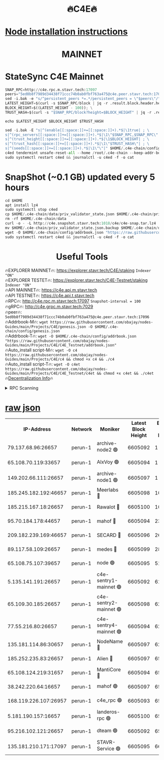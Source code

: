 <h1 align="center"> 🔥C4E🔥</h1>

[Node installation instructions](https://github.com/obajay/nodes-Guides/tree/main/Projects/C4E)
=

<h1 align="center"> MAINNET</h1>

# StateSync C4E Mainnet
```python
SNAP_RPC=http://c4e.rpc.m.stavr.tech:17097
peers="5ed0b8f7989d34438f71ccc74b0ab0fbf763a475@c4e.peer.stavr.tech:17096"
sed -i.bak -e "s/^persistent_peers *=.*/persistent_peers = \"$peers\"/" $HOME/.c4e-chain/config/config.toml
LATEST_HEIGHT=$(curl -s $SNAP_RPC/block | jq -r .result.block.header.height); \
BLOCK_HEIGHT=$((LATEST_HEIGHT - 100)); \
TRUST_HASH=$(curl -s "$SNAP_RPC/block?height=$BLOCK_HEIGHT" | jq -r .result.block_id.hash)

echo $LATEST_HEIGHT $BLOCK_HEIGHT $TRUST_HASH

sed -i.bak -E "s|^(enable[[:space:]]+=[[:space:]]+).*$|\1true| ; \
s|^(rpc_servers[[:space:]]+=[[:space:]]+).*$|\1\"$SNAP_RPC,$SNAP_RPC\"| ; \
s|^(trust_height[[:space:]]+=[[:space:]]+).*$|\1$BLOCK_HEIGHT| ; \
s|^(trust_hash[[:space:]]+=[[:space:]]+).*$|\1\"$TRUST_HASH\"| ; \
s|^(seeds[[:space:]]+=[[:space:]]+).*$|\1\"\"|" $HOME/.c4e-chain/config/config.toml
c4ed tendermint unsafe-reset-all --home /root/.c4e-chain --keep-addr-book
sudo systemctl restart c4ed && journalctl -u c4ed -f -o cat
```
# SnapShot (~0.1 GB) updated every 5 hours
```python
cd $HOME
apt install lz4
sudo systemctl stop c4ed
cp $HOME/.c4e-chain/data/priv_validator_state.json $HOME/.c4e-chain/priv_validator_state.json.backup
rm -rf $HOME/.c4e-chain/data
curl -o - -L http://c4e.snapshot.stavr.tech:1018/c4e/c4e-snap.tar.lz4 | lz4 -c -d - | tar -x -C $HOME/.c4e-chain --strip-components 2
mv $HOME/.c4e-chain/priv_validator_state.json.backup $HOME/.c4e-chain/data/priv_validator_state.json
wget -O $HOME/.c4e-chain/config/addrbook.json "https://raw.githubusercontent.com/obajay/nodes-Guides/main/Projects/C4E/addrbook.json"
sudo systemctl restart c4ed && journalctl -u c4ed -f -o cat
```
 <h1 align="center"> Useful Tools</h1>

🔥EXPLORER MAINNET🔥:  https://explorer.stavr.tech/C4E/staking            `Indexer "ON"` \
🔥EXPLORER TESTET🔥:   https://explorer.stavr.tech/C4E-Testnet/staking     `Indexer "ON"` \
🔥API MAINNET🔥:       https://c4e.api.m.stavr.tech \
🔥API TESTNET🔥:       https://c4e.api.t.stavr.tech \
🔥RPC🔥:               http://c4e.rpc.m.stavr.tech:17097                  `Snapshot-interval = 100` \
🔥gRPC🔥:              http://c4e.grpc.m.stavr.tech:7029 \
🔥peer🔥:              `5ed0b8f7989d34438f71ccc74b0ab0fbf763a475@c4e.peer.stavr.tech:17096` \
🔥Addrbook-M🔥:    ```wget https://raw.githubusercontent.com/obajay/nodes-Guides/main/Projects/C4E/genesis.json -O $HOME/.c4e-chain/config/genesis.json``` \
🔥Addrbook-T🔥:    ```wget -O $HOME/.c4e-chain/config/addrbook.json "https://raw.githubusercontent.com/obajay/nodes-Guides/main/Projects/C4E/C4E_Testnet/addrbook.json"``` \
🔥Auto_install script-M🔥: ```wget -O c4 https://raw.githubusercontent.com/obajay/nodes-Guides/main/Projects/C4E/c4 && chmod +x c4 && ./c4``` \
🔥Auto_install script-T🔥: ```wget -O c4et https://raw.githubusercontent.com/obajay/nodes-Guides/main/Projects/C4E/C4E_Testnet/c4et && chmod +x c4et && ./c4et``` \
🔥[Decentralization Info](https://github.com/obajay/StateSync-snapshots/tree/main/Projects/C4E/Decentralization)🔥




<details>
<summary>RPC Scanning</summary>

<h2 align="center"> We scan nodes in real time every 4 hours. And we provide the final result of RPC endpoints.
We cannot influence the operation of these nodes in any way. </h2>


```python
If Voting Power is higher than 0 --> then the Node is a validator of the network and may be subject to attack and be a potential threat to the chain.
```
```python
We marked such validators with a red symbol
```

</details>

[raw json](https://rpc-check.c4e.stavr.tech/c4e/rpc-c4e-result.json)
=



<table><tr><th>IP-Address</th><th>Network</th><th>Moniker</th><th>Latest Block Height</th><th>Earliest Block Height</th><th>Catching Up</th><th>Tx Index</th><th>Voting Power</th><th>Scan Time</th></tr><tr><td>79.137.68.96:26657</td><td>perun-1</td><td>archive-node2 🟢</td><td>6605092</td><td>1</td><td>False</td><td>on</td><td>0</td><td>2024-01-05T22:43:08.648459972UTC</td></tr><tr><td>65.108.70.119:33657</td><td>perun-1</td><td>AlxVoy 🟢</td><td>6605094</td><td>1</td><td>False</td><td>on</td><td>0</td><td>2024-01-05T22:43:22.678731080UTC</td></tr><tr><td>149.202.66.111:26657</td><td>perun-1</td><td>archive-node1 🟢</td><td>6605097</td><td>1</td><td>False</td><td>on</td><td>0</td><td>2024-01-05T22:43:38.662898446UTC</td></tr><tr><td>185.245.182.192:46657</td><td>perun-1</td><td>Meerlabs 🔴</td><td>6605098</td><td>1051501</td><td>False</td><td>on</td><td>493550</td><td>2024-01-05T22:43:44.399579370UTC</td></tr><tr><td>185.215.167.18:26657</td><td>perun-1</td><td>Rawalot 🔴</td><td>6605100</td><td>1090501</td><td>False</td><td>on</td><td>579034</td><td>2024-01-05T22:43:56.235379749UTC</td></tr><tr><td>95.70.184.178:44657</td><td>perun-1</td><td>mahof 🔴</td><td>6605094</td><td>2342001</td><td>False</td><td>off</td><td>1360185</td><td>2024-01-05T22:43:21.991238509UTC</td></tr><tr><td>209.182.239.169:46657</td><td>perun-1</td><td>SECARD 🔴</td><td>6605096</td><td>2616101</td><td>False</td><td>off</td><td>675729</td><td>2024-01-05T22:43:35.984560774UTC</td></tr><tr><td>89.117.58.109:26657</td><td>perun-1</td><td>medes 🔴</td><td>6605099</td><td>2826001</td><td>False</td><td>off</td><td>471345</td><td>2024-01-05T22:43:51.341493528UTC</td></tr><tr><td>65.108.75.107:39657</td><td>perun-1</td><td>node 🟢</td><td>6605095</td><td>5198801</td><td>False</td><td>on</td><td>0</td><td>2024-01-05T22:43:25.069810222UTC</td></tr><tr><td>5.135.141.191:26657</td><td>perun-1</td><td>c4e-sentry1-mainnet 🟢</td><td>6605092</td><td>6198001</td><td>False</td><td>on</td><td>0</td><td>2024-01-05T22:43:07.906173009UTC</td></tr><tr><td>65.109.30.185:26657</td><td>perun-1</td><td>c4e-sentry2-mainnet 🟢</td><td>6605098</td><td>6238301</td><td>False</td><td>on</td><td>0</td><td>2024-01-05T22:43:44.016716001UTC</td></tr><tr><td>77.55.216.80:26657</td><td>perun-1</td><td>c4e-sentry4-mainnet 🟢</td><td>6605094</td><td>6241001</td><td>False</td><td>on</td><td>0</td><td>2024-01-05T22:43:22.330659326UTC</td></tr><tr><td>135.181.114.86:30657</td><td>perun-1</td><td>NodeName 🔴</td><td>6605097</td><td>6284301</td><td>False</td><td>off</td><td>334749</td><td>2024-01-05T22:43:39.057687160UTC</td></tr><tr><td>185.252.235.83:26657</td><td>perun-1</td><td>Alien 🔴</td><td>6605097</td><td>6502501</td><td>False</td><td>on</td><td>380508</td><td>2024-01-05T22:43:39.447118211UTC</td></tr><tr><td>65.108.124.219:31657</td><td>perun-1</td><td>MantiCore 🔴</td><td>6605094</td><td>6505094</td><td>False</td><td>off</td><td>837908</td><td>2024-01-05T22:43:21.567950898UTC</td></tr><tr><td>38.242.220.64:16657</td><td>perun-1</td><td>mahof 🟢</td><td>6605097</td><td>6545801</td><td>False</td><td>off</td><td>0</td><td>2024-01-05T22:43:36.280228189UTC</td></tr><tr><td>168.119.226.107:26957</td><td>perun-1</td><td>c4e_rpc 🟢</td><td>6605093</td><td>6554001</td><td>False</td><td>on</td><td>0</td><td>2024-01-05T22:43:15.013065622UTC</td></tr><tr><td>5.181.190.157:16657</td><td>perun-1</td><td>landeros-rpc 🟢</td><td>6605100</td><td>6594001</td><td>False</td><td>on</td><td>0</td><td>2024-01-05T22:43:55.877838161UTC</td></tr><tr><td>95.216.102.121:26657</td><td>perun-1</td><td>dteam 🟢</td><td>6605092</td><td>6598901</td><td>False</td><td>on</td><td>0</td><td>2024-01-05T22:43:08.239840700UTC</td></tr><tr><td>135.181.210.171:17097</td><td>perun-1</td><td>STAVR-Service 🟢</td><td>6605095</td><td>6602001</td><td>False</td><td>on</td><td>0</td><td>2024-01-05T22:43:27.496505612UTC</td></tr></table>
